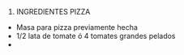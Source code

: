 1. INGREDIENTES PIZZA

- Masa para pizza previamente hecha
- 1/2 lata de tomate ó 4 tomates grandes pelados
-
